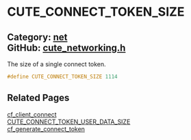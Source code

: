 # CUTE_CONNECT_TOKEN_SIZE

Category: [net](https://github.com/RandyGaul/cute_framework/blob/master/docs/api_reference?id=net)  
GitHub: [cute_networking.h](https://github.com/RandyGaul/cute_framework/blob/master/include/cute_networking.h)  
---

The size of a single connect token.

```cpp
#define CUTE_CONNECT_TOKEN_SIZE 1114
```

## Related Pages

[cf_client_connect](https://github.com/RandyGaul/cute_framework/blob/master/docs/net/cf_client_connect.md)  
[CUTE_CONNECT_TOKEN_USER_DATA_SIZE](https://github.com/RandyGaul/cute_framework/blob/master/docs/net/cute_connect_token_user_data_size.md)  
[cf_generate_connect_token](https://github.com/RandyGaul/cute_framework/blob/master/docs/net/cf_generate_connect_token.md)  
